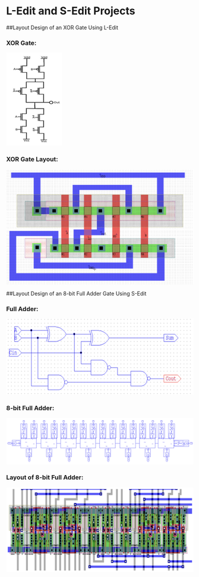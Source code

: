 # L-Edit and S-Edit Projects
##Layout Design of an XOR Gate Using L-Edit
### XOR Gate:
![Alt text](XOR.png)

### XOR Gate Layout:
![Alt text](XOR_layout.png)

##Layout Design of an 8-bit Full Adder Gate Using S-Edit
### Full Adder:
![Alt text](FA.png)

### 8-bit Full Adder:
![Alt text](8-bit_FA.png)

### Layout of 8-bit Full Adder:
![Alt text](8-bit_FA_layout.png)





